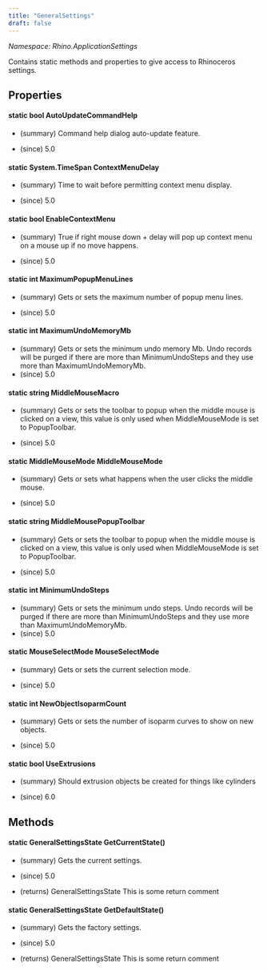 ```yaml
---
title: "GeneralSettings"
draft: false
---
```


*Namespace: Rhino.ApplicationSettings*

   Contains static methods and properties to give access to Rhinoceros settings.
   
## Properties
#### static bool AutoUpdateCommandHelp
- (summary) 
     Command help dialog auto-update feature.
     
- (since) 5.0
#### static System.TimeSpan ContextMenuDelay
- (summary) 
     Time to wait before permitting context menu display.
     
- (since) 5.0
#### static bool EnableContextMenu
- (summary) 
     True if right mouse down + delay will pop up context menu on a mouse up if no move happens.
     
- (since) 5.0
#### static int MaximumPopupMenuLines
- (summary) 
     Gets or sets the maximum number of popup menu lines.
     
- (since) 5.0
#### static int MaximumUndoMemoryMb
- (summary) 
     Gets or sets the minimum undo memory Mb.
     Undo records will be purged if there are more than MinimumUndoSteps and
     they use more than MaximumUndoMemoryMb.
- (since) 5.0
#### static string MiddleMouseMacro
- (summary) 
     Gets or sets the toolbar to popup when the middle mouse is clicked on
     a view, this value is only used when MiddleMouseMode is set to
     PopupToolbar.
     
- (since) 5.0
#### static MiddleMouseMode MiddleMouseMode
- (summary) 
     Gets or sets what happens when the user clicks the middle mouse.
     
- (since) 5.0
#### static string MiddleMousePopupToolbar
- (summary) 
     Gets or sets the toolbar to popup when the middle mouse is clicked on
     a view, this value is only used when MiddleMouseMode is set to
     PopupToolbar.
     
- (since) 5.0
#### static int MinimumUndoSteps
- (summary) 
     Gets or sets the minimum undo steps.
     Undo records will be purged if there are more than MinimumUndoSteps and
     they use more than MaximumUndoMemoryMb.
- (since) 5.0
#### static MouseSelectMode MouseSelectMode
- (summary) 
     Gets or sets the current selection mode.
     
- (since) 5.0
#### static int NewObjectIsoparmCount
- (summary) 
     Gets or sets the number of isoparm curves to show on new objects.
     
- (since) 5.0
#### static bool UseExtrusions
- (summary) 
     Should extrusion objects be created for things like cylinders
     
- (since) 6.0
## Methods
#### static GeneralSettingsState GetCurrentState()
- (summary) 
     Gets the current settings.
     
- (since) 5.0
- (returns) GeneralSettingsState This is some return comment
#### static GeneralSettingsState GetDefaultState()
- (summary) 
     Gets the factory settings.
     
- (since) 5.0
- (returns) GeneralSettingsState This is some return comment
